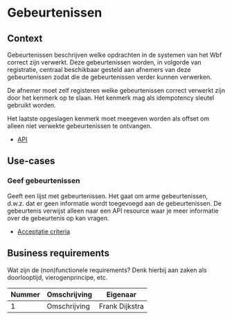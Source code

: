 # Gebeurtenissen

## Context

Gebeurtenissen beschrijven welke opdrachten in de systemen van het Wbf correct zijn verwerkt. Deze gebeurtenissen worden, in volgorde van registratie, centraal beschikbaar gesteld aan afnemers van deze gebeurtenissen zodat die de gebeurtenissen verder kunnen verwerken.

De afnemer moet zelf registeren welke gebeurtenissen correct verwerkt zijn door het kenmerk op te slaan. Het kenmerk mag als idempotency sleutel gebruikt worden.

Het laatste opgeslagen kenmerk moet meegeven worden als offset om alleen niet verwekte gebeurtenissen te ontvangen. 

* [API](product.openapi.yml)


## Use-cases


### Geef gebeurtenissen

Geeft een lijst met gebeurtenissen. Het gaat om arme gebeurtenissen, d.w.z. dat er geen informatie wordt toegevoegd aan de gebeurtenissen. De gebeurtenis verwijst alleen naar een API resource waar je meer informatie over de gebeurtenis op kan vragen.

* [Acceptatie criteria](geeft-gebeurtenissen.feature)


## Business requirements

Wat zijn de (non)functionele requirements? Denk hierbij aan zaken als doorlooptijd, vierogenprincipe, etc.

| Nummer | Omschrijving                         | Eigenaar                  |
| -------| ------------------------------------ | ------------------------- |
| 1      | Omschrijving                         | Frank Dijkstra            |